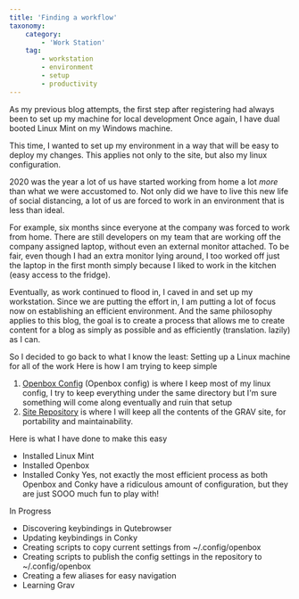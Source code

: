 ```yaml
---
title: 'Finding a workflow'
taxonomy:
    category:
        - 'Work Station'
    tag:
        - workstation
        - environment
        - setup
        - productivity
---
```


As my previous blog attempts, the first step after registering had always been to set up my machine for local development
Once again, I have dual booted Linux Mint on my Windows machine. 

This time, I wanted to set up my environment in a way that will be easy to deploy my changes.
This applies not only to the site, but also my linux configuration.

2020 was the year a lot of us have started working from home a lot *more* than what we were accustomed to. Not only did we have to live this new life of social distancing, a lot of us are forced to work in an environment that is less than ideal.

For example, six months since everyone at the company was forced to work from home. There are still developers on my team that are working off the company assigned laptop, without even an external monitor attached.
To be fair, even though I had an extra monitor lying around, I too worked off just the laptop in the first month simply because I liked to work in the kitchen (easy access to the fridge).

Eventually, as work continued to flood in, I caved in and set up my workstation. Since we are putting the effort in, I am putting a lot of focus now on establishing an efficient environment.
And the same philosophy applies to this blog, the goal is to create a process that allows me to create content for a blog as simply as possible and as efficiently (translation. lazily) as I can.

So I decided to go back to what I know the least: Setting up a Linux machine for all of the work
Here is how I am trying to keep simple

1. [Openbox Config](https://github.com/stanleywuu/Openbox-config) (Openbox config) is where I keep most of my linux config, I try to keep everything under the same directory but I'm sure something will come along eventually and ruin that setup
2. [Site Repository](https://github.com/stanleywuu/swu-site) is  where I will keep all the contents of the GRAV site, for portability and maintainability.

Here is what I have done to make this easy
* Installed Linux Mint 
* Installed Openbox 
* Installed Conky
Yes, not exactly the most efficient process as both Openbox and Conky have a ridiculous amount of configuration, but they are just SOOO much fun to play with!

In Progress
* Discovering keybindings in Qutebrowser
* Updating keybindings in Conky
* Creating scripts to copy current settings from ~/.config/openbox
* Creating scripts to publish the config settings in the repository to ~/.config/openbox
* Creating a few aliases for easy navigation
* Learning Grav
